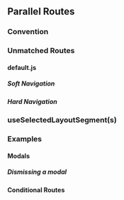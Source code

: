 ## Parallel Routes

### Convention
### Unmatched Routes
#### default.js
##### Soft Navigation
##### Hard Navigation
### useSelectedLayoutSegment(s)
### Examples
#### Modals
##### Dismissing a modal
#### Conditional Routes



